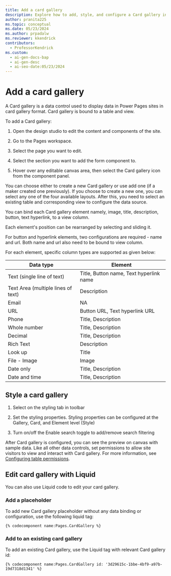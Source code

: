 ```yaml
---
title: Add a card gallery
description: Explore how to add, style, and configure a Card gallery in Power Pages sites using design studio and Liquid code.
author: pranita225
ms.topic: conceptual
ms.date: 05/23/2024
ms.author: prpadalw
ms.reviewer: kkendrick
contributors:
  - ProfessorKendrick
ms.custom:
  - ai-gen-docs-bap
  - ai-gen-desc
  - ai-seo-date:05/23/2024
---
```

# Add a card gallery

A Card gallery is a data control used to display data in Power Pages sites in card gallery format. Card gallery is bound to a table and view. 

To add a Card gallery:

1. Open the design studio to edit the content and components of the site.

1. Go to the Pages workspace.

1. Select the page you want to edit.

1. Select the section you want to add the form component to.

1. Hover over any editable canvas area, then select the Card gallery icon from the component panel.

You can choose either to create a new Card gallery or use add one (if a maker created one previously). If you choose to create a new one, you can select any one of the four available layouts. After this, you need to select an existing table and corresponding view to configure the data source.

You can bind each Card gallery element namely, image, title, description, button, text hyperlink, to a view column.

Each element's position can be rearranged by selecting and sliding it.

For button and hyperlink elements, two configurations are required - name and url. Both name and url also need to be bound to view column.

For each element, specific column types are supported as given below:

| **Data type**                     | **Element**                             |
|-----------------------------------|-----------------------------------------|
| Text (single line of text)        | Title, Button name, Text hyperlink name |
| Text Area (multiple lines of text) | Description                             |
| Email                             | NA                                      |
| URL                               | Button URL, Text hyperlink URL          |
| Phone                             | Title, Description                      |
| Whole number                      | Title, Description                      |
| Decimal                           | Title, Description                      |
| Rich Text                         | Description                             |
| Look up                           | Title                                   |
| File - Image                      | Image                                   |
| Date only                         | Title, Description                      |
| Date and time                     | Title, Description                      |

## Style a card gallery

1. Select on the styling tab in toolbar

1. Set the styling properties. Styling properties can be configured at the Gallery, Card, and Element level (Style)

1. Turn on/off the Enable search toggle to add/remove search filtering

After Card gallery is configured, you can see the preview on canvas with sample data. Like all other data controls, set permissions to allow site visitors to view and interact with Card gallery. For more information, see [Configuring table permissions](../security/table-permissions.md).

## Edit card gallery with Liquid

You can also use Liquid code to edit your card gallery.

### Add a placeholder

To add new Card gallery placeholder without any data binding or configuration, use the following liquid tag:

```Liquid
{% codecomponent name:Pages.CardGallery %}
```

### Add to an existing card gallery

To add an existing Card gallery, use the Liquid tag with relevant Card gallery id:

```Liquid
{% codecomponent name:Pages.CardGallery id: '3d29615c-1bbe-4bf9-a97b-19d7318d1341' %}
```


